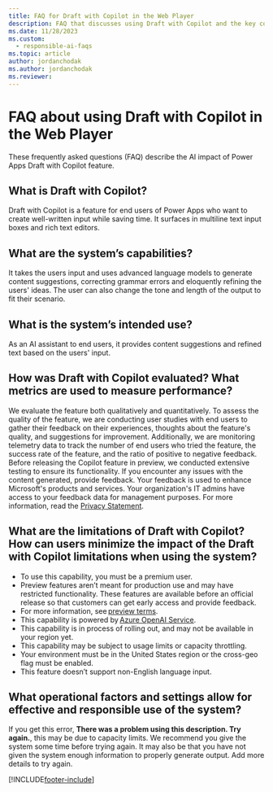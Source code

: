 ```yaml
---
title: FAQ for Draft with Copilot in the Web Player
description: FAQ that discusses using Draft with Copilot and the key considerations for making use of this technology responsibly.
ms.date: 11/28/2023
ms.custom: 
  - responsible-ai-faqs
ms.topic: article
author: jordanchodak
ms.author: jordanchodak
ms.reviewer: 
---
```


# FAQ about using Draft with Copilot in the Web Player

These frequently asked questions (FAQ) describe the AI impact of Power Apps Draft with Copilot feature. 

##  What is Draft with Copilot? 

Draft with Copilot is a feature for end users of Power Apps who want to create well-written input while saving time. It surfaces in multiline text input boxes and rich text editors.

## What are the system’s capabilities? 

It takes the users input and uses advanced language models to generate content suggestions, correcting grammar errors and eloquently refining the users' ideas. The user can also change the tone and length of the output to fit their scenario.

## What is the system’s intended use? 

As an AI assistant to end users, it provides content suggestions and refined text based on the users' input.

## How was Draft with Copilot evaluated? What metrics are used to measure performance? 

We evaluate the feature both qualitatively and quantitatively. To assess the quality of the feature, we are conducting user studies with end users to gather their feedback on their experiences, thoughts about the feature's quality, and suggestions for improvement. Additionally, we are monitoring telemetry data to track the number of end users who tried the feature, the success rate of the feature, and the ratio of positive to negative feedback.
Before releasing the Copilot feature in preview, we conducted extensive testing to ensure its functionality. If you encounter any issues with the content generated, provide feedback. Your feedback is used to enhance Microsoft's products and services. Your organization's IT admins have access to your feedback data for management purposes. For more information, read the [Privacy Statement](https://go.microsoft.com/fwlink/?linkid=2182930%22%20\t%20%22_blank).

## What are the limitations of Draft with Copilot? How can users minimize the impact of the Draft with Copilot limitations when using the system? 

- To use this capability, you must be a premium user. 
- Preview features aren’t meant for production use and may have restricted functionality. These features are available before an official release so that customers can get early access and provide feedback. 
- For more information, see [preview terms](https://go.microsoft.com/fwlink/?linkid=2189520). 
- This capability is powered by [Azure OpenAI Service](/azure/cognitive-services/openai/overview). 
- This capability is in process of rolling out, and may not be available in your region yet. 
- This capability may be subject to usage limits or capacity throttling. 
- Your environment must be in the United States region or the cross-geo flag must be enabled.
- This feature doesn’t support non-English language input. 

## What operational factors and settings allow for effective and responsible use of the system? 

If you get this error, **There was a problem using this description. Try again.**, this may be due to capacity limits. We recommend you give the system some time before trying again. It may also be that you have not given the system enough information to properly generate output.  Add more details to try again.

 
[!INCLUDE[footer-include](../../includes/footer-banner.md)]
